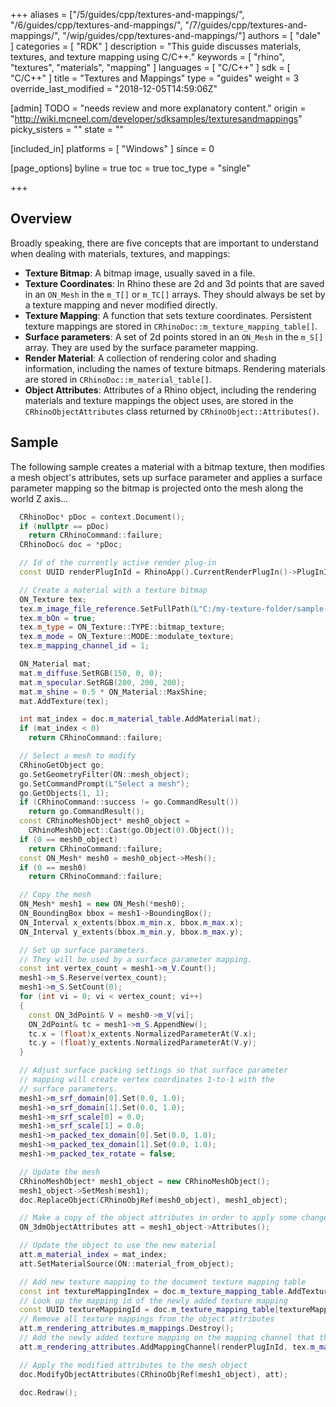+++
aliases = ["/5/guides/cpp/textures-and-mappings/", "/6/guides/cpp/textures-and-mappings/", "/7/guides/cpp/textures-and-mappings/", "/wip/guides/cpp/textures-and-mappings/"]
authors = [ "dale" ]
categories = [ "RDK" ]
description = "This guide discusses materials, textures, and texture mapping using C/C++."
keywords = [ "rhino", "textures", "materials", "mapping" ]
languages = [ "C/C++" ]
sdk = [ "C/C++" ]
title = "Textures and Mappings"
type = "guides"
weight = 3
override_last_modified = "2018-12-05T14:59:06Z"

[admin]
TODO = "needs review and more explanatory content."
origin = "http://wiki.mcneel.com/developer/sdksamples/texturesandmappings"
picky_sisters = ""
state = ""

[included_in]
platforms = [ "Windows" ]
since = 0

[page_options]
byline = true
toc = true
toc_type = "single"

+++

 
## Overview

Broadly speaking, there are five concepts that are important to understand when dealing with materials, textures, and mappings:

- **Texture Bitmap**: A bitmap image, usually saved in a file.
- **Texture Coordinates**: In Rhino these are 2d and 3d points that are saved in an `ON_Mesh` in the `m_T[]` or `m_TC[]` arrays. They should always be set by a texture mapping and never modified directly.
- **Texture Mapping**: A function that sets texture coordinates.  Persistent texture mappings are stored in `CRhinoDoc::m_texture_mapping_table[]`.
- **Surface parameters**: A set of 2d points stored in an `ON_Mesh` in the `m_S[]` array. They are used by the surface parameter mapping.
- **Render Material**: A collection of rendering color and shading information, including the names of texture bitmaps.  Rendering materials are stored in `CRhinoDoc::m_material_table[]`.
- **Object Attributes**: Attributes of a Rhino object, including the rendering materials and texture mappings the object uses, are stored in the `CRhinoObjectAttributes` class returned by `CRhinoObject::Attributes()`.

## Sample

The following sample creates a material with a bitmap texture, then modifies a mesh object's attributes, sets up surface parameter and applies a surface parameter mapping so the bitmap is projected onto the mesh along the world Z axis...

```cpp
  CRhinoDoc* pDoc = context.Document();
  if (nullptr == pDoc)
    return CRhinoCommand::failure;
  CRhinoDoc& doc = *pDoc;

  // Id of the currently active render plug-in
  const UUID renderPlugInId = RhinoApp().CurrentRenderPlugIn()->PlugInID();

  // Create a material with a texture bitmap
  ON_Texture tex;
  tex.m_image_file_reference.SetFullPath(L"C:/my-texture-folder/sample-texture.bmp", true);
  tex.m_bOn = true;
  tex.m_type = ON_Texture::TYPE::bitmap_texture;
  tex.m_mode = ON_Texture::MODE::modulate_texture;
  tex.m_mapping_channel_id = 1;

  ON_Material mat;
  mat.m_diffuse.SetRGB(150, 0, 0);
  mat.m_specular.SetRGB(200, 200, 200);
  mat.m_shine = 0.5 * ON_Material::MaxShine;
  mat.AddTexture(tex);

  int mat_index = doc.m_material_table.AddMaterial(mat);
  if (mat_index < 0)
    return CRhinoCommand::failure;

  // Select a mesh to modify
  CRhinoGetObject go;
  go.SetGeometryFilter(ON::mesh_object);
  go.SetCommandPrompt(L"Select a mesh");
  go.GetObjects(1, 1);
  if (CRhinoCommand::success != go.CommandResult())
    return go.CommandResult();
  const CRhinoMeshObject* mesh0_object =
    CRhinoMeshObject::Cast(go.Object(0).Object());
  if (0 == mesh0_object)
    return CRhinoCommand::failure;
  const ON_Mesh* mesh0 = mesh0_object->Mesh();
  if (0 == mesh0)
    return CRhinoCommand::failure;

  // Copy the mesh
  ON_Mesh* mesh1 = new ON_Mesh(*mesh0);
  ON_BoundingBox bbox = mesh1->BoundingBox();
  ON_Interval x_extents(bbox.m_min.x, bbox.m_max.x);
  ON_Interval y_extents(bbox.m_min.y, bbox.m_max.y);

  // Set up surface parameters.
  // They will be used by a surface parameter mapping.
  const int vertex_count = mesh1->m_V.Count();
  mesh1->m_S.Reserve(vertex_count);
  mesh1->m_S.SetCount(0);
  for (int vi = 0; vi < vertex_count; vi++)
  {
    const ON_3dPoint& V = mesh0->m_V[vi];
    ON_2dPoint& tc = mesh1->m_S.AppendNew();
    tc.x = (float)x_extents.NormalizedParameterAt(V.x);
    tc.y = (float)y_extents.NormalizedParameterAt(V.y);
  }

  // Adjust surface packing settings so that surface parameter
  // mapping will create vertex coordinates 1-to-1 with the
  // surface parameters.
  mesh1->m_srf_domain[0].Set(0.0, 1.0);
  mesh1->m_srf_domain[1].Set(0.0, 1.0);
  mesh1->m_srf_scale[0] = 0.0;
  mesh1->m_srf_scale[1] = 0.0;
  mesh1->m_packed_tex_domain[0].Set(0.0, 1.0);
  mesh1->m_packed_tex_domain[1].Set(0.0, 1.0);
  mesh1->m_packed_tex_rotate = false;

  // Update the mesh
  CRhinoMeshObject* mesh1_object = new CRhinoMeshObject();
  mesh1_object->SetMesh(mesh1);
  doc.ReplaceObject(CRhinoObjRef(mesh0_object), mesh1_object);

  // Make a copy of the object attributes in order to apply some changes
  ON_3dmObjectAttributes att = mesh1_object->Attributes();

  // Update the object to use the new material
  att.m_material_index = mat_index;
  att.SetMaterialSource(ON::material_from_object);

  // Add new texture mapping to the document texture mapping table
  const int textureMappingIndex = doc.m_texture_mapping_table.AddTextureMapping(ON_TextureMapping::SurfaceParameterTextureMapping);
  // Look up the mapping id of the newly added texture mapping
  const UUID textureMappingId = doc.m_texture_mapping_table[textureMappingIndex].Id();
  // Remove all texture mappings from the object attributes
  att.m_rendering_attributes.m_mappings.Destroy();
  // Add the newly added texture mapping on the mapping channel that the texture uses
  att.m_rendering_attributes.AddMappingChannel(renderPlugInId, tex.m_mapping_channel_id, textureMappingId);

  // Apply the modified attributes to the mesh object
  doc.ModifyObjectAttributes(CRhinoObjRef(mesh1_object), att);

  doc.Redraw();
```
